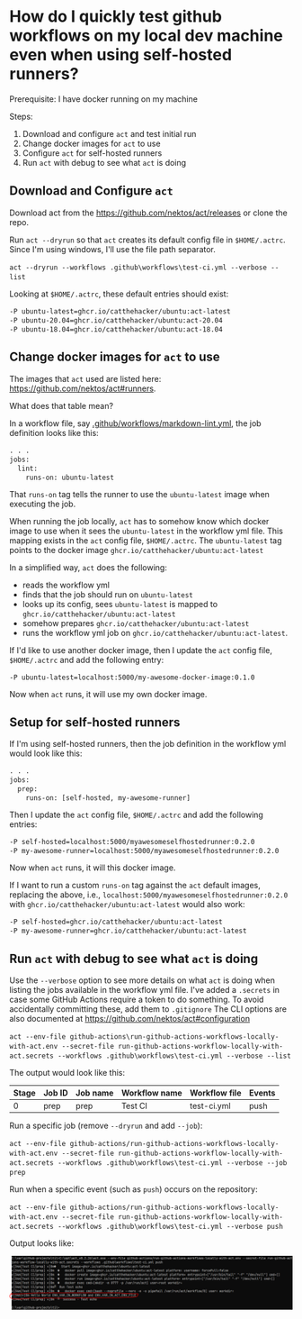 # How do I quickly test github workflows on my local dev machine even when using self-hosted runners?

Prerequisite: I have docker running on my machine

Steps:
1. Download and configure `act` and test initial run
2. Change docker images for `act` to use
3. Configure `act` for self-hosted runners
4. Run `act` with debug to see what `act` is doing

## Download and Configure `act`
Download act from the https://github.com/nektos/act/releases or clone the repo.

Run `act --dryrun` so that `act` creates its default config file in `$HOME/.actrc`.
Since I'm using windows, I'll use the file path separator. 

`act --dryrun --workflows .github\workflows\test-ci.yml --verbose --list`

Looking at `$HOME/.actrc`, these default entries should exist:
```
-P ubuntu-latest=ghcr.io/catthehacker/ubuntu:act-latest
-P ubuntu-20.04=ghcr.io/catthehacker/ubuntu:act-20.04
-P ubuntu-18.04=ghcr.io/catthehacker/ubuntu:act-18.04
```

## Change docker images for `act` to use
The images that `act` used are listed here: https://github.com/nektos/act#runners.

What does that table mean?

In a workflow file, say [.github/workflows/markdown-lint.yml](../.github/workflows/markdown-lint.yml), the job definition looks like this:
```
. . .
jobs:
  lint:
    runs-on: ubuntu-latest
```
That `runs-on` tag tells the runner to use the `ubuntu-latest` image when executing the job.

When running the job locally, `act` has to somehow know which docker image to use when it sees the `ubuntu-latest` in the workflow yml file. 
This mapping exists in the `act` config file, `$HOME/.actrc`.
The `ubuntu-latest` tag points to the docker image `ghcr.io/catthehacker/ubuntu:act-latest`

In a simplified way, `act` does the following:
  - reads the workflow yml 
  - finds that the job should run on `ubuntu-latest`
  - looks up its config, sees `ubuntu-latest` is mapped to `ghcr.io/catthehacker/ubuntu:act-latest`
  - somehow prepares `ghcr.io/catthehacker/ubuntu:act-latest`
  - runs the workflow yml job on `ghcr.io/catthehacker/ubuntu:act-latest`.
  
If I'd like to use another docker image, then I update the `act` config file, `$HOME/.actrc` and add the following entry:
```
-P ubuntu-latest=localhost:5000/my-awesome-docker-image:0.1.0
```
Now when `act` runs, it will use my own docker image.


## Setup for self-hosted runners

If I'm using self-hosted runners, then the job definition in the workflow yml would look like this:
```
. . .
jobs:
  prep:
    runs-on: [self-hosted, my-awesome-runner]
```

Then I update the `act` config file, `$HOME/.actrc` and add the following entries:
```
-P self-hosted=localhost:5000/myawesomeselfhostedrunner:0.2.0
-P my-awesome-runner=localhost:5000/myawesomeselfhostedrunner:0.2.0
```
Now when `act` runs, it will this docker image.

If I want to run a custom `runs-on` tag against the `act` default images, 
replacing the above, i.e., `localhost:5000/myawesomeselfhostedrunner:0.2.0` with `ghcr.io/catthehacker/ubuntu:act-latest` would also work:
```
-P self-hosted=ghcr.io/catthehacker/ubuntu:act-latest
-P my-awesome-runner=ghcr.io/catthehacker/ubuntu:act-latest
```

## Run `act` with debug to see what `act` is doing

Use the `--verbose` option to see more details on what `act` is doing when listing the jobs available in the workflow yml file.
I've added a `.secrets` in case some GitHub Actions require a token to do something. 
To avoid accidentally committing these, add them to `.gitignore`
The CLI options are also documented at https://github.com/nektos/act#configuration

`act --env-file github-actions\run-github-actions-workflows-locally-with-act.env --secret-file run-github-actions-workflow-locally-with-act.secrets --workflows .github\workflows\test-ci.yml --verbose --list`

The output would look like this:

| Stage | Job ID | Job name | Workflow name | Workflow file | Events |
|-------|--------|----------|---------------|---------------|--------| 
| 0     | prep   | prep     | Test CI       | test-ci.yml   |  push  |


Run a specific job (remove `--dryrun` and add `--job`):

`act --env-file github-actions/run-github-actions-workflows-locally-with-act.env --secret-file run-github-actions-workflow-locally-with-act.secrets --workflows .github\workflows\test-ci.yml --verbose --job prep`

Run when a specific event (such as `push`) occurs on the repository:

`act --env-file github-actions/run-github-actions-workflows-locally-with-act.env --secret-file run-github-actions-workflow-locally-with-act.secrets --workflows .github\workflows\test-ci.yml --verbose push`

Output looks like:

![Output of running a workflow locally with act](github-actions/RunWorkflowLocallyWithAct.png "Output of running a workflow locally with act")